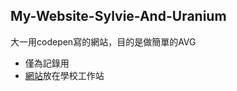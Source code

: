 ## My-Website-Sylvie-And-Uranium

大一用codepen寫的網站，目的是做簡單的AVG
- 僅為記錄用
- [網站](https://www2.cs.ccu.edu.tw/~hsm107u/index.html)放在學校工作站
